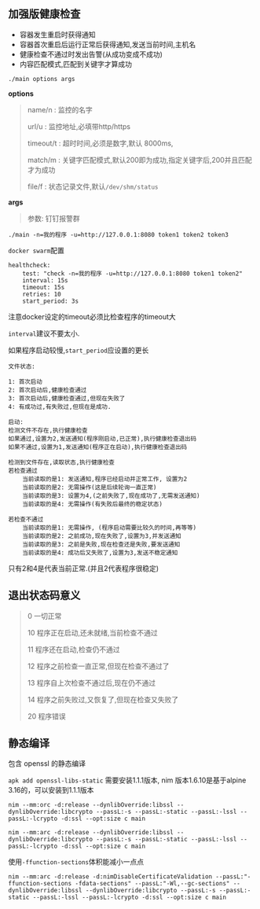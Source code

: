 ## 加强版健康检查

* 容器发生重启时获得通知
* 容器首次重启后运行正常后获得通知,发送当前时间,主机名
* 健康检查不通过时发出告警(从成功变成不成功)
* 内容匹配模式,匹配到关键字才算成功

`./main options args`

**options**

> name/n : 监控的名字
>
> url/u : 监控地址,必填带http/https
>
> timeout/t : 超时时间,必须是数字,默认 8000ms,
>
> match/m : 关键字匹配模式,默认200即为成功,指定关键字后,200并且匹配才为成功
>
> file/f : 状态记录文件,默认`/dev/shm/status`
>

**args**

>
> 参数: 钉钉报警群

```
./main -n=我的程序 -u=http://127.0.0.1:8080 token1 token2 token3
```

`docker swarm`配置

```
healthcheck:
    test: "check -n=我的程序 -u=http://127.0.0.1:8080 token1 token2"
    interval: 15s
    timeout: 15s
    retries: 10
    start_period: 3s
```

注意docker设定的timeout必须比检查程序的timeout大

`interval`建议不要太小.

如果程序启动较慢,`start_period`应设置的更长


```
文件状态:

1: 首次启动
2: 首次启动后,健康检查通过
3: 首次启动后,健康检查通过,但现在失败了
4: 有成功过,有失败过,但现在是成功.

启动:
检测文件不存在,执行健康检查
如果通过,设置为2,发送通知(程序刚启动,已正常),执行健康检查退出码
如果不通过,设置为1,发送通知(程序正在启动),执行健康检查退出码

检测到文件存在,读取状态,执行健康检查
若检查通过
    当前读取的是1: 发送通知,程序已经启动并正常工作, 设置为2
    当前读取的是2: 无需操作(这是后续轮询一直正常)
    当前读取的是3: 设置为4,(之前失败了,现在成功了,无需发送通知)
    当前读取的是4: 无需操作(有失败后最终的稳定状态)

若检查不通过
    当前读取的是1: 无需操作, (程序启动需要比较久的时间,再等等)
    当前读取的是2: 之前成功,现在失败了,设置为3,并发送通知
    当前读取的是3: 之前是失败,现在检查还是失败,要发送通知
    当前读取的是4: 成功后又失败了,设置为3,发送不稳定通知
```

只有2和4是代表当前正常.(并且2代表程序很稳定)



## 退出状态码意义

> 0 一切正常
>
> 10 程序正在启动,还未就绪,当前检查不通过
>
> 11 程序还在启动,检查仍不通过
>
> 12 程序之前检查一直正常,但现在检查不通过了
>
> 13 程序自上次检查不通过后,现在仍不通过
>
> 14 程序之前失败过,又恢复了,但现在检查又失败了
>
> 20 程序错误
>

## 静态编译

包含 openssl 的静态编译


`apk add openssl-libs-static` 需要安装1.1.1版本, nim 版本1.6.10是基于alpine 3.16的，可以安装到1.1.1版本


```
nim --mm:orc -d:release --dynlibOverride:libssl --dynlibOverride:libcrypto --passL:-s --passL:-static --passL:-lssl --passL:-lcrypto -d:ssl --opt:size c main
```


```
nim --mm:arc -d:release --dynlibOverride:libssl --dynlibOverride:libcrypto --passL:-s --passL:-static --passL:-lssl --passL:-lcrypto -d:ssl --opt:size c main
```

使用`-ffunction-sections`体积能减小一点点

```
nim --mm:arc -d:release -d:nimDisableCertificateValidation --passL:"-ffunction-sections -fdata-sections" --passL:"-Wl,--gc-sections" --dynlibOverride:libssl --dynlibOverride:libcrypto --passL:-s --passL:-static --passL:-lssl --passL:-lcrypto -d:ssl --opt:size c main
```

